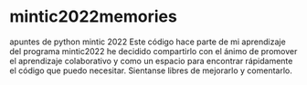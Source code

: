 # mintic2022memories
apuntes de python mintic 2022
Este código hace parte de mi aprendizaje del programa mintic2022 he decidido compartirlo con el ánimo de promover el aprendizaje colaborativo y como un espacio para encontrar rápidamente el código que puedo necesitar. 
Sientanse libres de mejorarlo y comentarlo.
